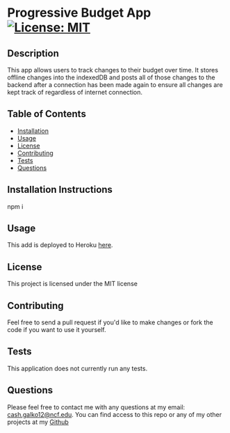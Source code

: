 # Progressive Budget App [![License: MIT](https://img.shields.io/badge/License-MIT-yellow.svg)](https://opensource.org/licenses/MIT)
## Description
This app allows users to track changes to their budget over time. It stores offline changes into the indexedDB and posts all of those changes to the backend after a connection has been made again to ensure all changes are kept track of regardless of internet connection. 
## Table of Contents
* [Installation](#installation)
* [Usage](#usage)
* [License](#license)
* [Contributing](#contributing)
* [Tests](#tests)
* [Questions](#questions)
## Installation Instructions
 npm i
 ## Usage
This add is deployed to Heroku [here](https://obscure-hollows-31923.herokuapp.com/).
## License
 This project is licensed under the MIT license
## Contributing
Feel free to send a pull request if you'd like to make changes or fork the code if you want to use it yourself.
## Tests
This application does not currently run any tests.
## Questions
Please feel free to contact me with any questions at my email: cash.galko12@ncf.edu. You can find access to this repo or any of my other projects at my [Github](https://github.com/CashGalko) 